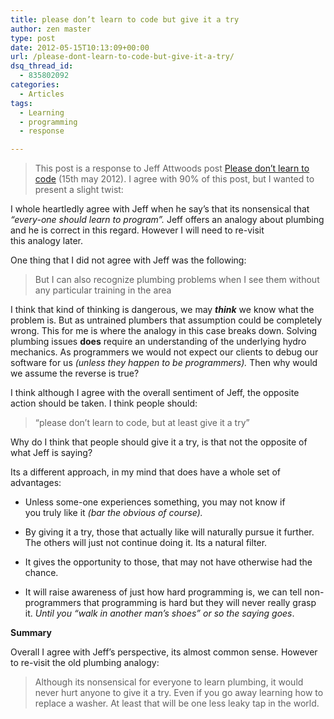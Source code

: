 ```yaml
---
title: please don’t learn to code but give it a try
author: zen master
type: post
date: 2012-05-15T10:13:09+00:00
url: /please-dont-learn-to-code-but-give-it-a-try/
dsq_thread_id:
  - 835802092
categories:
  - Articles
tags:
  - Learning
  - programming
  - response

---
```

> This post is a response to Jeff Attwoods post [Please don&#8217;t learn to code][1] (15th may 2012). I agree with 90% of this post, but I wanted to present a slight twist:

I whole heartledly agree with Jeff when he say&#8217;s that its nonsensical that _&#8220;every-one should learn to program&#8221;._ Jeff offers an analogy about plumbing and he is correct in this regard. However I will need to re-visit this analogy later.

One thing that I did not agree with Jeff was the following:

> But I can also recognize plumbing problems when I see them without any particular training in the area

I think that kind of thinking is dangerous, we may _**think**_ we know what the problem is. But as untrained plumbers that assumption could be completely wrong. This for me is where the analogy in this case breaks down. Solving plumbing issues **does** require an understanding of the underlying hydro mechanics. As programmers we would not expect our clients to debug our software for us _(unless they happen to be programmers)._ Then why would we assume the reverse is true?

I think although I agree with the overall sentiment of Jeff, the opposite action should be taken. I think people should:

> &#8220;please don&#8217;t learn to code, but at least give it a try&#8221;

Why do I think that people should give it a try, is that not the opposite of what Jeff is saying?

Its a different approach, in my mind that does have a whole set of advantages:

* Unless some-one experiences something, you may not know if you truly like it _(bar the obvious of course)._

* By giving it a try, those that actually like will naturally pursue it further. The others will just not continue doing it. Its a natural filter.

* It gives the opportunity to those, that may not have otherwise had the chance.

* It will raise awareness of just how hard programming is, we can tell non-programmers that programming is hard but they will never really grasp it. _Until you &#8220;walk in another man&#8217;s shoes&#8221; or so the saying goes_.

**Summary**

Overall I agree with Jeff&#8217;s perspective, its almost common sense. However to re-visit the old plumbing analogy:

> Although its nonsensical for everyone to learn plumbing, it would never hurt anyone to give it a try. Even if you go away learning how to replace a washer. At least that will be one less leaky tap in the world.

&nbsp;

 [1]: http://www.codinghorror.com/blog/2012/05/please-dont-learn-to-code.html